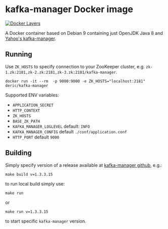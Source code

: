 # kafka-manager Docker image

[![Docker Layers](https://images.microbadger.com/badges/image/deric/kafka-manager.svg)](https://microbadger.com/images/deric/kafka-manager)

A Docker container based on Debian 9 containing just OpenJDK Java 8 and [Yahoo's kafka-manager](https://github.com/yahoo/kafka-manager).

## Running

Use `ZK_HOSTS` to specify connection to your ZooKeeper cluster, e.g. `zk-1.zk:2181,zk-2.zk:2181,zk-3.zk:2181/kafka-manager`.
```
docker run -it --rm  -p 9000:9000 -e ZK_HOSTS="localhost:2181" deric/kafka-manager
```

Supported ENV variables:
* `APPLICATION_SECRET`
* `HTTP_CONTEXT`
* `ZK_HOSTS`
* `BASE_ZK_PATH`
* `KAFKA_MANAGER_LOGLEVEL` default: `INFO`
* `KAFKA_MANAGER_CONFIG` default `./conf/application.conf`
* `HTTP_PORT` default `9000`

## Building

Simply specify version of a release available at [kafka-manager github](https://github.com/yahoo/kafka-manager/releases), e.g.:
```
make build v=1.3.3.15
```
to run local build simply use:
```
make run
```
or
```
make run v=1.3.3.15
```
to start specific `kafka-manager` version.
